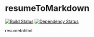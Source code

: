 resumeToMarkdown
============

[![Build Status](https://api.travis-ci.org/jsonresume/resumeToMarkdown.svg)](http://travis-ci.org/jsonresume/resumeToMarkdown) [![Dependency Status](https://david-dm.org/jsonresume/resumeToMarkdown.svg)](https://david-dm.org/jsonresume/resumeToMarkdown)

resumetohtml
